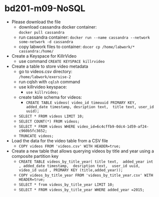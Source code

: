 # bd201-m09-NoSQL
  * Please download the file  
    * download cassandra docker container:  
    `docker pull cassandra`
    * run cassandra container:
    `docker run --name cassandra --network some-network -d cassandra`
    * copy labwork files to container:
    `docer cp /home/labwork/* cassandra:/home/`  
  * Create a Keyspace for KillrVideo
    * use command `CREATE KEYSPACE killrvideo`
  * Create a table to store video metadata 
    * go to videos.csv directory:  
       `/home/labwork/exersise-2`
    * run cqlsh with `cqlsh` command 
    * use killrvideo keyspace:
      * `use killrvideo;` 
    * create table schema for videos:  
      * `CREATE TABLE videos(
      video_id timeuuid PRIMARY KEY,
      added_date timestamp,
      desription text, 
      title text, user_id uuid);`
    * `SELECT * FROM videos LIMIT 10;`  
    * `SELECT COUNT(*) FROM videos;`
    * `SELECT * FROM videos WHERE video_id=6c4cffb9-0dc4-1d59-af24-c960b5fc3652;`  
    * `TRUNCATE videos;`
  * Load the data for the video table from a CSV file
    * `COPY videos FROM 'videos.csv' WITH HEADER=true;`
  * Create a new table that allows querying videos by title and year using a composite partition key
    * `CREATE TABLE videos_by_title_year(
     title text, 
     added_year int ,
     added_date timestamp, 
     desription text, 
     user_id uuid, 
     video_id uuid ,
     PRIMARY KEY (title,added_year));`  
    * `COPY videos_by_title_year FROM 'videos_by_title_year.csv' WITH HEADER=true;`
    * `SELECT * from videos_by_title_year LIMIT 10;`
    * `SELECT * FROM videos_by_title_year WHERE added_year =2015;`     